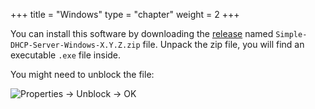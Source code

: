 +++
title = "Windows"
type = "chapter"
weight = 2
+++

You can install this software by downloading the [release][2] named `Simple-DHCP-Server-Windows-X.Y.Z.zip` file.
Unpack the zip file, you will find an executable `.exe` file inside.

You might need to unblock the file:

![Properties -> Unblock -> OK](/img/windows-unblock.png)

[2]: https://github.com/niccokunzmann/simple_dhcp_server/releases
